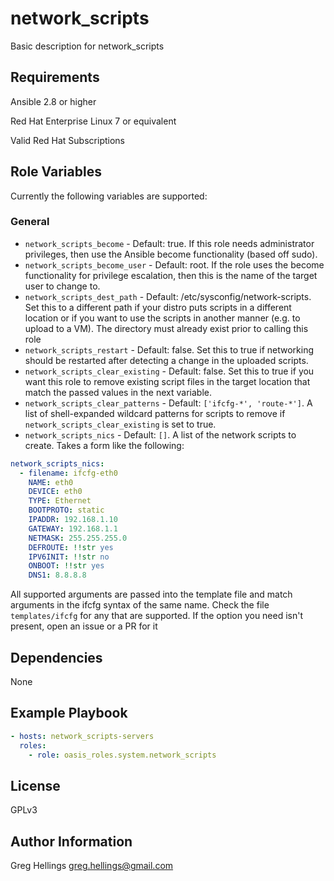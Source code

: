 network\_scripts
===========

Basic description for network\_scripts

Requirements
------------

Ansible 2.8 or higher

Red Hat Enterprise Linux 7 or equivalent

Valid Red Hat Subscriptions

Role Variables
--------------

Currently the following variables are supported:

### General

* `network_scripts_become` - Default: true. If this role needs administrator
  privileges, then use the Ansible become functionality (based off sudo).
* `network_scripts_become_user` - Default: root. If the role uses the become
  functionality for privilege escalation, then this is the name of the target
  user to change to.
* `network_scripts_dest_path` - Default: /etc/sysconfig/network-scripts. Set
  this to a different path if your distro puts scripts in a different location
  or if you want to use the scripts in another manner (e.g. to upload to a VM).
  The directory must already exist prior to calling this role
* `network_scripts_restart` - Default: false. Set this to true if networking
  should be restarted after detecting a change in the uploaded scripts.
* `network_scripts_clear_existing` - Default: false. Set this to true if you
  want this role to remove existing script files in the target location that
  match the passed values in the next variable.
* `network_scripts_clear_patterns` - Default: `['ifcfg-*', 'route-*']`. A list
  of shell-expanded wildcard patterns for scripts to remove if `network_scripts_clear_existing`
  is set to true.
* `network_scripts_nics` - Default: `[]`. A list of the network scripts to create.
  Takes a form like the following:

```yaml
network_scripts_nics:
  - filename: ifcfg-eth0
    NAME: eth0
    DEVICE: eth0
    TYPE: Ethernet
    BOOTPROTO: static
    IPADDR: 192.168.1.10
    GATEWAY: 192.168.1.1
    NETMASK: 255.255.255.0
    DEFROUTE: !!str yes
    IPV6INIT: !!str no
    ONBOOT: !!str yes
    DNS1: 8.8.8.8
```
  All supported arguments are passed into the template file and match arguments
  in the ifcfg syntax of the same name. Check the file `templates/ifcfg` for
  any that are supported. If the option you need isn't present, open an issue
  or a PR for it

Dependencies
------------

None

Example Playbook
----------------

```yaml
- hosts: network_scripts-servers
  roles:
    - role: oasis_roles.system.network_scripts
```

License
-------

GPLv3

Author Information
------------------

Greg Hellings <greg.hellings@gmail.com>

